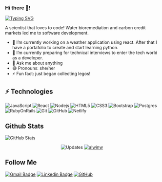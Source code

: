 ### Hi there 👋! 
[![Typing SVG](https://readme-typing-svg.herokuapp.com/?lines=Hi+my+name+is+Paola;Welcome+to+my+repository)](https://git.io/typing-svg)

A scientist that loves to code! Water bioremediation and carbon credit markets led me to software development.  

- 🔭 I’m currently working on a weather application using react. After that I have a portafolio to create and start learning python.
- 🌱 I’m currently preparing for technical interviews to enter the tech world as a developer.
- 💬 Ask me about anything
- 😄 Pronouns: she/her
- ⚡ Fun fact: just began collecting legos!

 ## ⚡ Technologies
![JavaScript](https://img.shields.io/badge/-JavaScript-black?style=flat-square&logo=javascript)
![React](https://img.shields.io/badge/-React-black?style=flat-square&logo=react)
![Nodejs](https://img.shields.io/badge/-Nodejs-black?style=flat-square&logo=Node.js)
![HTML5](https://img.shields.io/badge/-HTML5-E34F26?style=flat-square&logo=html5&logoColor=white)
![CSS3](https://img.shields.io/badge/-CSS3-1572B6?style=flat-square&logo=css3)
![Bootstrap](https://img.shields.io/badge/-Bootstrap-563D7C?style=flat-square&logo=bootstrap)
![Postgres](https://img.shields.io/badge/PostgreSQL-316192?style=flat-square&logo=postgresql&logoColor=white)
![RubyOnRails](https://img.shields.io/badge/Ruby_on_Rails-CC0000?style=flat-square&logo=ruby-on-rails&logoColor=white)
![Git](https://img.shields.io/badge/-Git-black?style=flat-square&logo=git)
![GitHub](https://img.shields.io/badge/-GitHub-181717?style=flat-square&logo=github)
![Netlify](https://img.shields.io/badge/Netlify-00C7B7?style=flat-square&logo=netlify&logoColor=white)



## Github Stats

 <img alt = "GitHub Stats" src="https://github-readme-stats.vercel.app/api?username=papoita">
</p>

<p align="center">
    <img alt="Updates" src="https://img.shields.io/badge/--000000?style=flat-square&logo=RSS&logoColor=white">
    <a href="https://github.com/papoita" target="_blank"><img alt="alwinw" src="https://badges.pufler.dev/visits/papoita/papoita?logo=GitHub&label=visits&color=success&logoColor=white&style=flat-square"/></a>

  ## Follow Me
[![Gmail Badge](https://img.shields.io/badge/-paolaperez8@gmail.com-c14438?style=flat-square&logo=Gmail&logoColor=white&link=mailto:paolaperez8@gmail.com)](mailto:paolaperez8@gmail.com)
[![Linkedin Badge](https://img.shields.io/badge/-perezleivapaola-blue?style=flat-square&logo=Linkedin&logoColor=white&link=https://www.linkedin.com/in/perezleivapaola/)](https://www.linkedin.com/in/perezleivapaola/)
[![GitHub](https://img.shields.io/badge/-GitHub-181717?style=flat-square&logo=github&logoColor=white&link=https://github.com/papoita)](https://github.com/papoita)


